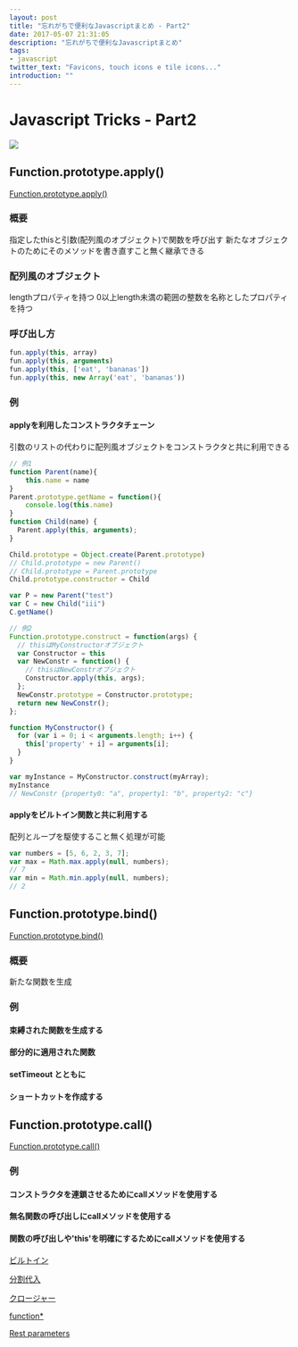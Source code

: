 ```yaml
---
layout: post
title: "忘れがちで便利なJavascriptまとめ - Part2"
date: 2017-05-07 21:31:05
description: "忘れがちで便利なJavascriptまとめ"
tags:
- javascript
twitter_text: "Favicons, touch icons e tile icons..."
introduction: ""
---
```


# Javascript Tricks - Part2
![](http://compedio.ro/fConsole/images/javascript-logo.png)

## Function.prototype.apply()
[Function.prototype.apply()](https://developer.mozilla.org/ja/docs/Web/JavaScript/Reference/Global_Objects/Function/apply)

### 概要
指定したthisと引数(配列風のオブジェクト)で関数を呼び出す
新たなオブジェクトのためにそのメソッドを書き直すこと無く継承できる

### 配列風のオブジェクト
lengthプロパティを持つ
0以上length未満の範囲の整数を名称としたプロパティを持つ

### 呼び出し方

```js
fun.apply(this, array)
fun.apply(this, arguments)
fun.apply(this, ['eat', 'bananas'])
fun.apply(this, new Array('eat', 'bananas'))
```
### 例
#### applyを利用したコンストラクタチェーン
引数のリストの代わりに配列風オブジェクトをコンストラクタと共に利用できる

```js
// 例1
function Parent(name){
    this.name = name
}
Parent.prototype.getName = function(){
    console.log(this.name)
}
function Child(name) {
  Parent.apply(this, arguments);
}

Child.prototype = Object.create(Parent.prototype)
// Child.prototype = new Parent()
// Child.prototype = Parent.prototype
Child.prototype.constructor = Child

var P = new Parent("test")
var C = new Child("iii")
C.getName()

// 例2
Function.prototype.construct = function(args) {
  // thisはMyConstructorオブジェクト
  var Constructor = this
  var NewConstr = function() { 
    // thisはNewConstrオブジェクト
    Constructor.apply(this, args); 
  };
  NewConstr.prototype = Constructor.prototype;
  return new NewConstr();
};

function MyConstructor() {
  for (var i = 0; i < arguments.length; i++) {
    this['property' + i] = arguments[i];
  }
}

var myInstance = MyConstructor.construct(myArray);
myInstance
// NewConstr {property0: "a", property1: "b", property2: "c"}
```

#### applyをビルトイン関数と共に利用する
配列とループを駆使すること無く処理が可能

```js
var numbers = [5, 6, 2, 3, 7];
var max = Math.max.apply(null, numbers); 
// 7
var min = Math.min.apply(null, numbers);
// 2
```

## Function.prototype.bind()
[Function.prototype.bind()](https://developer.mozilla.org/ja/docs/Web/JavaScript/Reference/Global_Objects/Function/bind)

### 概要
新たな関数を生成

### 例
#### 束縛された関数を生成する

#### 部分的に適用された関数

#### setTimeout とともに

#### ショートカットを作成する


## Function.prototype.call()
[Function.prototype.call()](https://developer.mozilla.org/ja/docs/Web/JavaScript/Reference/Global_Objects/Function/call)

### 例
#### コンストラクタを連鎖させるためにcallメソッドを使用する

#### 無名関数の呼び出しにcallメソッドを使用する

#### 関数の呼び出しや'this'を明確にするためにcallメソッドを使用する


[ビルトイン](https://developer.mozilla.org/ja/docs/Web/JavaScript/Reference/Global_Objects)

[分割代入](https://developer.mozilla.org/ja/docs/Web/JavaScript/Reference/Operators/Destructuring_assignment)

[クロージャー](https://developer.mozilla.org/ja/docs/Web/JavaScript/Reference/Operators/Expression_closures)

[function*](https://developer.mozilla.org/ja/docs/Web/JavaScript/Reference/Statements/function*)

[Rest parameters](https://developer.mozilla.org/ja/docs/Web/JavaScript/Reference/Functions_and_function_scope/rest_parameters)
